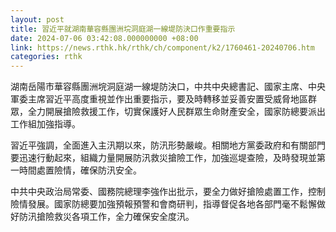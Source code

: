 ```yaml
---
layout: post
title: 習近平就湖南華容縣團洲垸洞庭湖一線堤防決口作重要指示
date: 2024-07-06 03:42:08.000000000 +08:00
link: https://news.rthk.hk/rthk/ch/component/k2/1760461-20240706.htm
categories: rthk
---
```


湖南岳陽市華容縣團洲垸洞庭湖一線堤防決口，中共中央總書記、國家主席、中央軍委主席習近平高度重視並作出重要指示，要及時轉移並妥善安置受威脅地區群眾，全力開展搶險救援工作，切實保護好人民群眾生命財產安全，國家防總要派出工作組加強指導。

習近平強調，全面進入主汛期以來，防汛形勢嚴峻。相關地方黨委政府和有關部門要迅速行動起來，組織力量開展防汛救災搶險工作，加強巡堤查險，及時發現並第一時間處置險情，確保防汛安全。

中共中央政治局常委、國務院總理李強作出批示，要全力做好搶險處置工作，控制險情發展。國家防總要加強預報預警和會商研判，指導督促各地各部門毫不鬆懈做好防汛搶險救災各項工作，全力確保安全度汛。
